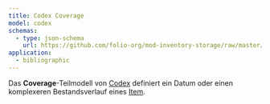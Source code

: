 ```yaml
---
title: Codex Coverage
model: codex
schemas:
  - type: json-schema
    url: https://github.com/folio-org/mod-inventory-storage/raw/master/ramls/coverage.json
application:
  - bibliographic
---
```


Das **Coverage**-Teilmodell von [Codex](../codex) definiert ein Datum oder
einen komplexeren Bestandsverlauf eines [Item](item).

